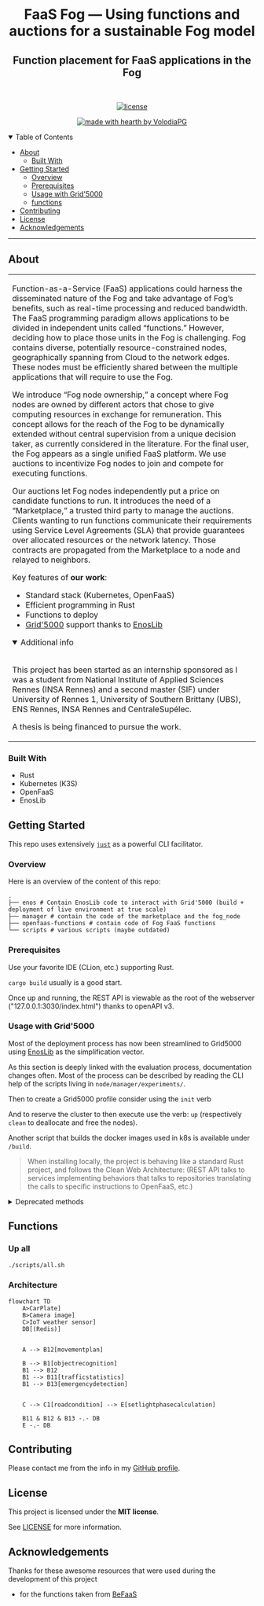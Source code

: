 
<!-- <h1 align="center">
  <a href="https://github.com/volodiapg/faas_fog">
    <img src="{{cookiecutter.repo_slug}}/docs/images/logo.svg" alt="Logo" width="125" height="125">
  </a>
</h1> -->

<div align="center">
  <h1>
    FaaS Fog — Using functions and auctions for a sustainable Fog model
  </h1>
  <h2>
  Function placement for FaaS applications in the Fog​
  </h2>
  <!-- <br />
  <br />
  <a href="">Report a Bug</a>
  ·
  <a href="">Request a Feature</a>
  .
  <a href="">Ask a Question</a> -->
</div>

<div align="center">
<br />

[![license](https://img.shields.io/badge/License-MIT-success?style=flat-square)](LICENSE)

[![made with hearth by VolodiaPG](https://img.shields.io/badge/Made%20with%20%E2%99%A5%20by-VolodiaPG-%23ff0000?style=flat-square)](https://github.com/volodiapg)

</div>

<details open="open">
<summary>Table of Contents</summary>

- [About](#about)
  - [Built With](#built-with)
- [Getting Started](#getting-started)
  - [Overview](#overview)
  - [Prerequisites](#prerequisites)
  - [Usage with Grid'5000](#usage-with-grid5000)
  - [functions](#functions)
- [Contributing](#contributing)
- [License](#license)
- [Acknowledgements](#acknowledgements)

</details>

---

## About

<table>
<tr>
<td>

Function-as-a-Service (FaaS) applications could harness the disseminated nature of the Fog and take advantage of Fog’s benefits, such as real-time processing and reduced bandwidth. The FaaS programming paradigm allows applications to be divided in independent units called “functions.” However, deciding how to place those units in the Fog is challenging. Fog contains diverse, potentially resource-constrained nodes, geographically spanning from Cloud to the network edges. These nodes must be efficiently shared between the multiple applications that will require to use the Fog.

We introduce “Fog node ownership,” a concept where Fog nodes are owned by different actors that chose to give computing resources in exchange for remuneration. This concept allows for the reach of the Fog to be dynamically extended without central supervision from a unique decision taker, as currently considered in the literature. For the final user, the Fog appears as a single unified FaaS platform. We use auctions to incentivize Fog nodes to join and compete for executing functions.


Our auctions let Fog nodes independently put a price on candidate functions to run. It introduces the need of a “Marketplace,” a trusted third party to manage the auctions. Clients wanting to run functions communicate their requirements using Service Level Agreements (SLA) that provide guarantees over allocated resources or the network latency. Those contracts are propagated from the Marketplace to a node and relayed to neighbors.

Key features of **our work**:

- Standard stack (Kubernetes, OpenFaaS)
- Efficient programming in Rust
- Functions to deploy
- [Grid'5000](https://www.grid5000.fr/w/Grid5000:Home) support thanks to [EnosLib](https://discovery.gitlabpages.inria.fr/enoslib/)

<details open>
<summary>Additional info</summary>
<br>

This project has been started as an internship sponsored as I was a student from National Institute of Applied Sciences Rennes (INSA Rennes) and a second master (SIF) under University of Rennes 1, University of Southern Brittany (UBS), ENS Rennes, INSA Rennes and CentraleSupélec.

A thesis is being financed to pursue the work.

</details>

</td>
</tr>
</table>

### Built With

- Rust
- Kubernetes (K3S)
- OpenFaaS
- EnosLib

## Getting Started

This repo uses extensively [`just`](https://github.com/casey/just) as a powerful CLI facilitator.

### Overview

Here is an overview of the content of this repo:

```shell
.
├── enos # Contain EnosLib code to interact with Grid'5000 (build + deployment of live environment at true scale)
├── manager # contain the code of the marketplace and the fog_node
├── openfaas-functions # contain code of Fog FaaS functions
└── scripts # various scripts (maybe outdated)
```

### Prerequisites

Use your favorite IDE (CLion, etc.) supporting Rust.

`cargo build` usually is a good start.

Once up and running, the REST API is viewable as the root of the webserver ("127.0.0.1:3030/index.html") thanks to openAPI v3.

### Usage with Grid'5000

Most of the deployment process has now been streamlined to Grid5000 using [EnosLib](https://gitlab.inria.fr/discovery/enoslib) as the simplification vector.

As this section is deeply linked with the evaluation process, documentation changes often. Most of the process can be described by reading the CLI help of the scripts living in `node/manager/experiments/`.

Then to create a Grid5000 profile consider using the `init` verb

And to reserve the cluster to then execute use the verb: `up` (respectively `clean` to deallocate and free the nodes).

Another script that builds the docker images used in k8s is available under `/build`.

> When installing locally, the project is behaving like a standard Rust project, and follows the Clean Web Architecture: (REST API talks to services implementing behaviors that talks to repositories translating the calls to specific instructions to OpenFaaS, etc.)

<details>
<summary>Deprecated methods</summary>
<br>

### Install Locally (with multipass) (deprecated)

#### Requirements

- Arkade `curl -SLsf https://get.arkade.dev/ | sudo sh`
- Docker
- Helm `curl https://raw.githubusercontent.com/helm/helm/main/scripts/get-helm-3 | bash`
- K3sup `curl -sLS https://get.k3sup.dev | sh`
- Kubectl
- Multipass `sudo snap install multipass`

#### Installation

Installs K3s
```sh
PUBLIC_SSH_KEY_PATH=$HOME/.ssh/id_ed25519.pub PRIVATE_SSH_KEY_PATH=$HOME/.ssh/id_ed25519 ./scripts/minimal-k3s-multipass-bootstrap.sh
```

To move the kubeconfig file to the local computer config using `kubctl`:
```sh
cp kubeconfig ~/.kube/config
```

> Careful if you have multiple instances running on the same computer

Installs openfaas on the cluster
```sh
arkade install openfaas
```

Install redis on the cluster, backed by longhorn-class storage (you may have to wait a bit to apply redis after the creation of the longhorn storage-class)
```sh
./scripts/longhorn.sh
kubectl apply -f redis
```

#### Removal
This is the *__nuke__* option, __finer grained could be better if you have other VMs running__
```sh
multipass delete --all --purge  
```

### Install on Grid'5000 (interactive) (deprecated)

#### Connection

`$USER` represents your grid'5000 account name
```sh
ssh $USER@access.grid5000.fr
ssh rennes
```

#### Installation

Get an interactive machine for an hour:
```sh
oarsub "sleep infinity" | bash
echo $OAR_JOB_ID
oarsub -C $OAR_JOB_ID
```

Enable the use of `sudo` for the rest of the session
```sh
sudo-g5k
```

Install all the good stuff
```sh
curl -sLS https://get.k3sup.dev | sh 
sudo cp k3sup /usr/local/bin/k3sup
export context="k3s-cluster" 
k3sup install --context $context --user $(whoami) --local
export KUBECONFIG=/home/$(whoami)/kubeconfig
kubectl config set-context $context
kubectl get node -o wide

curl -SLsf https://get.arkade.dev/ | sudo sh
sudo mv /home/voparolguarino/.arkade/bin/faas-cli /usr/local/bin/
curl https://raw.githubusercontent.com/helm/helm/main/scripts/get-helm-3 | bash
arkade get faas-cli
#arkade install openfaas
curl -sSL https://cli.openfaas.com | sudo -E sh

# mv ~/kubeconfig ~/.kube/kubeconfig
# export KUBECONFIG=~/.kube/kubeconfig

# curl -SLS https://raw.githubusercontent.com/VolodiaPG/faas_fog/main/longhorn.sh | bash
# svn export https://github.com/volodiapg/faas_fog/trunk/redis redis
# kubectl apply -f redis
```

#### Removal

Killing the provisioned computing space is done via the CLI-frontend
```sh
oardel $OAR_JOB_ID
```

#### One-liner install

```sh
curl -SLS https://raw.githubusercontent.com/VolodiaPG/faas_fog/stub-backends/scripts/grid5000.sh | bash
```

</details>

## Functions

### Up all
```sh
./scripts/all.sh
```
### Architecture

```mermaid
flowchart TD
    A>CarPlate]
    B>Camera image]
    C>IoT weather sensor]
    DB[(Redis)]


    A --> B12[movementplan]

    B --> B1[objectrecognition]
    B1 --> B12
    B1 --> B11[trafficstatistics]
    B1 --> B13[emergencydetection]


    C --> C1[roadcondition] --> E[setlightphasecalculation]

    B11 & B12 & B13 -.- DB
    E -.- DB
```

## Contributing

Please contact me from the info in my [GitHub profile](https://github.com/volodiapg).

## License

This project is licensed under the **MIT license**.

See [LICENSE](LICENSE) for more information.

## Acknowledgements

Thanks for these awesome resources that were used during the development of this project

- for the functions taken from [BeFaaS](https://github.com/Be-FaaS/BeFaaS-framework)
